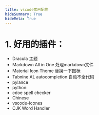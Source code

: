 ```yaml
---
title: vscode常用配置
hideSummary: True
hideMeta: True
---
```




# 1. 好用的插件：
- Dracula 主题
- Markdown All in One 处理markdown文件
- Material Icon Theme 替换一下图标
- Tabnine AL autocompletion 自动不全代码
- pylance
- python
- cdoe spell checker
- Chinese
- vscode-icones
- CJK Word Handler


